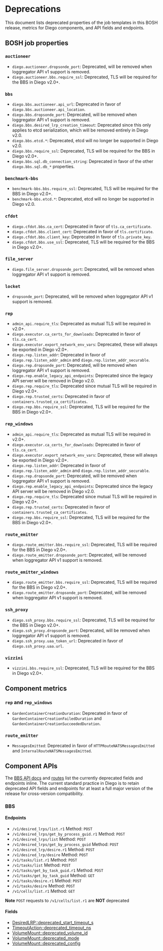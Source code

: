 # <a name="deprecations"></a>Deprecations

This document lists deprecated properties of the job templates in this BOSH release, metrics for Diego components, and API fields and endpoints.


## <a name="bosh-job-properties"></a>BOSH job properties

### <a name="bosh-job-properties-auctioneer"></a>`auctioneer`

- `diego.auctioneer.dropsonde_port`: Deprecated, will be removed when loggregator API v1 support is removed.
- `diego.auctioneer.bbs.require_ssl`: Deprecated, TLS will be required for the BBS in Diego v2.0+.


### <a name="bosh-job-properties-bbs"></a>`bbs`

- `diego.bbs.auctioneer.api_url`: Deprecated in favor of `diego.bbs.auctioneer.api_location`.
- `diego.bbs.dropsonde_port`: Deprecated, will be removed when loggregator API v1 support is removed.
- `diego.bbs.desired_lrp_creation_timeout`: Deprecated since this only applies to etcd serialization, which will be removed entirely in Diego v2.0.
- `diego.bbs.etcd.*`: Deprecated, etcd will no longer be supported in Diego v2.0.
- `diego.bbs.require_ssl`: Deprecated, TLS will be required for the BBS in Diego v2.0+.
- `diego.bbs.sql.db_connection_string`: Deprecated in favor of the other `diego.bbs.sql.db_*` properties.


### <a name="bosh-job-properties-benchmark-bbs"></a>`benchmark-bbs`

- `benchmark-bbs.bbs.require_ssl`: Deprecated, TLS will be required for the BBS in Diego v2.0+.
- `benchmark-bbs.etcd.*`: Deprecated, etcd will no longer be supported in Diego v2.0.


### <a name="bosh-job-properties-cfdot"></a>`cfdot`

- `diego.cfdot.bbs.ca_cert`: Deprecated in favor of `tls.ca_certificate`.
- `diego.cfdot.bbs.client_cert`: Deprecated in favor of `tls.certificate`.
- `diego.cfdot.bbs.client_key`: Deprecated in favor of `tls.private_key`.
- `diego.cfdot.bbs.use_ssl`: Deprecated, TLS will be required for the BBS in Diego v2.0+.


### <a name="bosh-job-properties-file-server"></a>`file_server`

- `diego.file_server.dropsonde_port`: Deprecated, will be removed when loggregator API v1 support is removed.


### <a name="bosh-job-properties-locket"></a>`locket`

- `dropsonde_port`: Deprecated, will be removed when loggregator API v1 support is removed.


### <a name="bosh-job-properties-rep"></a>`rep`

- `admin_api.require_tls`: Deprecated as mutual TLS will be required in v2.0+.
- `diego.executor.ca_certs_for_downloads`: Deprecated in favor of `tls.ca_cert`.
- `diego.executor.export_network_env_vars`: Deprecated, these will always be exported in Diego v2.0+.
- `diego.rep.listen_addr`: Deprecated in favor of `diego.rep.listen_addr_admin` and `diego.rep.listen_addr_securable`.
- `diego.rep.dropsonde_port`: Deprecated, will be removed when loggregator API v1 support is removed.
- `diego.rep.enable_legacy_api_endpoints`: Deprecated since the legacy API server will be removed in Diego v2.0.
- `diego.rep.require_tls`: Deprecated since mutual TLS will be required in Diego v2.0+.
- `diego.rep.trusted_certs`: Deprecated in favor of `containers.trusted_ca_certificates`.
- `diego.rep.bbs.require_ssl`: Deprecated, TLS will be required for the BBS in Diego v2.0+.


### <a name="bosh-job-properties-rep-windows"></a>`rep_windows`

- `admin_api.require_tls`: Deprecated as mutual TLS will be required in v2.0+.
- `diego.executor.ca_certs_for_downloads`: Deprecated in favor of `tls.ca_cert`.
- `diego.executor.export_network_env_vars`: Deprecated, these will always be exported in Diego v2.0+.
- `diego.rep.listen_addr`: Deprecated in favor of `diego.rep.listen_addr_admin` and `diego.rep.listen_addr_securable`.
- `diego.rep.dropsonde_port`: Deprecated, will be removed when loggregator API v1 support is removed.
- `diego.rep.enable_legacy_api_endpoints`: Deprecated since the legacy API server will be removed in Diego v2.0.
- `diego.rep.require_tls`: Deprecated since mutual TLS will be required in Diego v2.0+.
- `diego.rep.trusted_certs`: Deprecated in favor of `containers.trusted_ca_certificates`.
- `diego.rep.bbs.require_ssl`: Deprecated, TLS will be required for the BBS in Diego v2.0+.


### <a name="bosh-job-properties-route-emitter"></a>`route_emitter`

- `diego.route_emitter.bbs.require_ssl`: Deprecated, TLS will be required for the BBS in Diego v2.0+.
- `diego.route_emitter.dropsonde_port`: Deprecated, will be removed when loggregator API v1 support is removed.


### <a name="bosh-job-properties-route-emitter-windows"></a>`route_emitter_windows`

- `diego.route_emitter.bbs.require_ssl`: Deprecated, TLS will be required for the BBS in Diego v2.0+.
- `diego.route_emitter.dropsonde_port`: Deprecated, will be removed when loggregator API v1 support is removed.


### <a name="bosh-job-properties-ssh-proxy"></a>`ssh_proxy`

- `diego.ssh_proxy.bbs.require_ssl`: Deprecated, TLS will be required for the BBS in Diego v2.0+.
- `diego.ssh_proxy.dropsonde_port`: Deprecated, will be removed when loggregator API v1 support is removed.
- `diego.ssh_proxy.uaa_token_url`: Deprecated in favor of `diego.ssh_proxy.uaa.url`.


### <a name="bosh-job-properties-vizzini"></a>`vizzini`

- `vizzini.bbs.require_ssl`: Deprecated, TLS will be required for the BBS in Diego v2.0+.


## <a name="component-metrics"></a>Component metrics

### <a name="component-metrics-rep"></a>`rep` and `rep_windows`

- `GardenContainerCreationDuration`: Deprecated in favor of `GardenContainerCreationFailedDuration` and `GardenContainerCreationSucceededDuration`.


### <a name="component-metrics-route-emitter"></a>`route_emitter`

- `MessagesEmitted`: Deprecated in favor of `HTTPRouteNATSMessagesEmitted` and `InternalRouteNATSMessagesEmitted`.


## <a name="component-apis"></a>Component APIs

The [BBS API docs](https://github.com/cloudfoundry/bbs/tree/master/doc) and [routes](https://github.com/cloudfoundry/bbs/blob/master/routes.go) list the currently deprecated fields and endpoints inline. The current standard practice in Diego is to retain deprecated API fields and endpoints for at least a full major version of the release for cross-version compatibility.

### BBS

#### Endpoints

- `/v1/desired_lrps/list.r1` Method: `POST`
- `/v1/desired_lrps/get_by_process_guid.r1` Method: `POST`
- `/v1/desired_lrps/list` Method: `POST`
- `/v1/desired_lrps/get_by_process_guid` Method: `POST`
- `/v1/desired_lrp/desire.r1` Method: `POST`
- `/v1/desired_lrp/desire` Method: `POST`
- `/v1/tasks/list.r1` Method: `POST`
- `/v1/tasks/list` Method: `POST`
- `/v1/tasks/get_by_task_guid.r1` Method: `POST`
- `/v1/tasks/get_by_task_guid` Method: `GET`
- `/v1/tasks/desire.r1` Method: `POST`
- `/v1/tasks/desire` Method: `POST`
- `/v1/cells/list.r1` Method: `GET`

**Note** `POST` requests to `/v1/cells/list.r1` are **NOT** deprecated

#### Fields

- [DesiredLRP::deprecated_start_timeout_s](https://github.com/cloudfoundry/bbs/blob/e2ecd53354162c7ba39cb16fcd73e0830041bc11/models/desired_lrp.proto#L88)
- [TimeoutAction::deprecated_timeout_ns](https://github.com/cloudfoundry/bbs/blob/e2ecd53354162c7ba39cb16fcd73e0830041bc11/models/actions.proto#L62)
- [VolumeMount::deprecated_volume_id](https://github.com/cloudfoundry/bbs/blob/e2ecd53354162c7ba39cb16fcd73e0830041bc11/models/volume_mount.proto#L20)
- [VolumeMount::deprecated_mode](https://github.com/cloudfoundry/bbs/blob/e2ecd53354162c7ba39cb16fcd73e0830041bc11/models/volume_mount.proto#L21)
- [VolumeMount::deprecated_config](https://github.com/cloudfoundry/bbs/blob/e2ecd53354162c7ba39cb16fcd73e0830041bc11/models/volume_mount.proto#L22)
